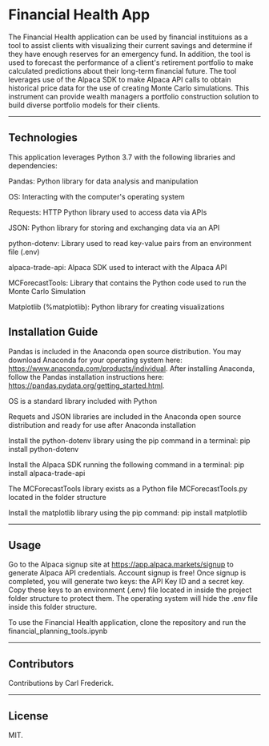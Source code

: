 # Financial Health App

The Financial Health application can be used by financial instituions as a tool to assist clients with visualizing their current savings and determine if they have enough reserves for an emergency fund. In addition, the tool is used to forecast the performance of a client's retirement portfolio to make calculated predictions about their long-term financial future. The tool leverages use of the Alpaca SDK to make Alpaca API calls to obtain historical price data for the use of creating Monte Carlo simulations. This instrument can provide wealth managers a portfolio construction solution to build diverse portfolio models for their clients.

---

## Technologies

This application leverages Python 3.7 with the following libraries and dependencies:

Pandas: Python library for data analysis and manipulation

OS: Interacting with the computer's operating system

Requests: HTTP Python library used to access data via APIs

JSON: Python library for storing and exchanging data via an API

python-dotenv: Library used to read key-value pairs from an environment file (.env) 

alpaca-trade-api: Alpaca SDK used to interact with the Alpaca API

MCForecastTools: Library that contains the Python code used to run the Monte Carlo Simulation

Matplotlib (%matplotlib): Python library for creating visualizations 


## Installation Guide

Pandas is included in the Anaconda open source distribution. You may download Anaconda for your operating system here: https://www.anaconda.com/products/individual. After installing Anaconda, follow the Pandas installation instructions here: https://pandas.pydata.org/getting_started.html. 

OS is a standard library included with Python

Requets and JSON libraries are included in the Anaconda open source distribution and ready for use after Anaconda installation

Install the python-dotenv library using the pip command in a terminal: pip install python-dotenv

Install the Alpaca SDK running the following command in a terminal: pip install alpaca-trade-api

The MCForecastTools library exists as a Python file MCForecastTools.py located in the folder structure

Install the matplotlib library using the pip command: pip install matplotlib

---

## Usage

Go to the Alpaca signup site at https://app.alpaca.markets/signup to generate Alpaca API credentials. Account signup is free! Once signup is completed, you will generate two keys: the API Key ID and a secret key. Copy these keys to an environment (.env) file located in inside the project folder structure to protect them. The operating system will hide the .env file inside this folder structure.

To use the Financial Health application, clone the repository and run the financial_planning_tools.ipynb

---

## Contributors

Contributions by Carl Frederick.

---

## License

MIT.
